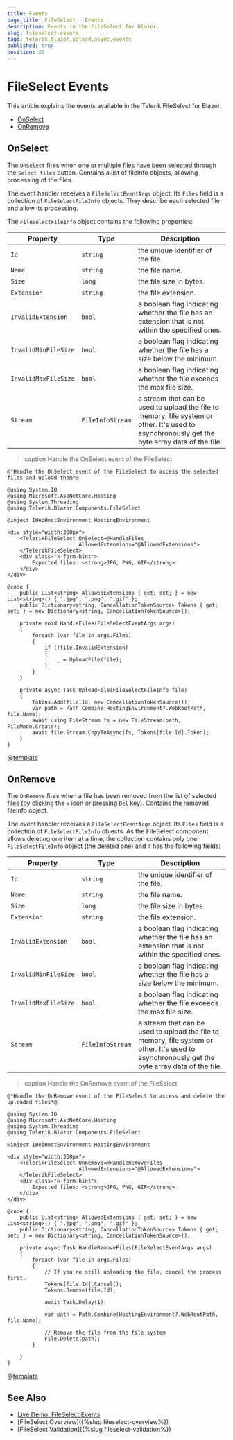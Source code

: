 ```yaml
---
title: Events
page_title: FileSelect - Events
description: Events in the FileSelect for Blazor.
slug: fileselect-events
tags: telerik,blazor,upload,async,events
published: true
position: 20
---
```


# FileSelect Events

This article explains the events available in the Telerik FileSelect for Blazor:

* [OnSelect](#onselect)
* [OnRemove](#onremove)

## OnSelect

The `OnSelect` fires when one or multiple files have been selected through the `Select files` button. Contains a list of fileInfo objects, allowing processing of the files.

The event handler receives a `FileSelectEventArgs` object. Its `Files` field is a collection of `FileSelectFileInfo` objects. They describe each selected file and allow its processing.

The `FileSelectFileInfo` object contains the following properties:

Property | Type | Description
---------|----------|---------
`Id` | `string` | the unique identifier of the file.
`Name`|`string` | the file name.
`Size` |`long` | the file size in bytes.
`Extension` |`string` | the file extension.
`InvalidExtension` | `bool` | a boolean flag indicating whether the file has an extension that is not within the specified ones.
`InvalidMinFileSize` | `bool` | a boolean flag indicating whether the file has a size below the minimum.
`InvalidMaxFileSize` | `bool` | a boolean flag indicating whether the file exceeds the max file size.
`Stream`| `FileInfoStream` | a stream that can be used to upload the file to memory, file system or other. It's used to asynchronously get the byte array data of the file.

>caption Handle the OnSelect event of the FileSelect

````CSHTML
@*Handle the OnSelect event of the FileSelect to access the selected files and upload them*@

@using System.IO
@using Microsoft.AspNetCore.Hosting
@using System.Threading
@using Telerik.Blazor.Components.FileSelect

@inject IWebHostEnvironment HostingEnvironment

<div style="width:300px">
	<TelerikFileSelect OnSelect=@HandleFiles
					   AllowedExtensions="@AllowedExtensions">
	</TelerikFileSelect>
	<div class="k-form-hint">
		Expected files: <strong>JPG, PNG, GIF</strong>		
	</div>
</div>

@code {
	public List<string> AllowedExtensions { get; set; } = new List<string>() { ".jpg", ".png", ".gif" };
	public Dictionary<string, CancellationTokenSource> Tokens { get; set; } = new Dictionary<string, CancellationTokenSource>();

	private void HandleFiles(FileSelectEventArgs args)
	{
		foreach (var file in args.Files)
		{
			if (!file.InvalidExtension)
			{
				_ = UploadFile(file);
			}
		}
	}

	private async Task UploadFile(FileSelectFileInfo file)
	{
		Tokens.Add(file.Id, new CancellationTokenSource());
		var path = Path.Combine(HostingEnvironment?.WebRootPath, file.Name);
		await using FileStream fs = new FileStream(path, FileMode.Create);
		await file.Stream.CopyToAsync(fs, Tokens[file.Id].Token);
	}
}
````

@[template](/_contentTemplates/common/general-info.md#event-callback-can-be-async)


## OnRemove

The `OnRemove` fires when a file has been removed from the list of selected files (by clicking the `x` icon or pressing `Del` key). Contains the removed fileInfo object.

The event handler receives a `FileSelectEventArgs` object. Its `Files` field is a collection of `FileSelectFileInfo` objects. As the FileSelect component allows deleting one item at a time, the collection contains only one `FileSelectFileInfo` object (the deleted one) and it has the following fields:

Property | Type | Description
---------|----------|---------
`Id`| `string` | the unique identifier of the file.
`Name` | `string` | the file name.
`Size` | `long`  | the file size in bytes.
`Extension` | `string` | the file extension.
`InvalidExtension` | `bool` | a boolean flag indicating whether the file has an extension that is not within the specified ones.
`InvalidMinFileSize` | `bool` | a boolean flag indicating whether the file has a size below the minimum.
`InvalidMaxFileSize` | `bool` | a boolean flag indicating whether the file exceeds the max file size.
`Stream` | `FileInfoStream` | a stream that can be used to upload the file to memory, file system or other. It's used to asynchronously get the byte array data of the file.

>caption Handle the OnRemove event of the FileSelect

````CSHTML
@*Handle the OnRemove event of the FileSelect to access and delete the uploaded files*@

@using System.IO
@using Microsoft.AspNetCore.Hosting
@using System.Threading
@using Telerik.Blazor.Components.FileSelect

@inject IWebHostEnvironment HostingEnvironment

<div style="width:300px">
	<TelerikFileSelect OnRemove=@HandleRemoveFiles
					   AllowedExtensions="@AllowedExtensions">
	</TelerikFileSelect>
	<div class="k-form-hint">
		Expected files: <strong>JPG, PNG, GIF</strong>		
	</div>
</div>

@code {
	public List<string> AllowedExtensions { get; set; } = new List<string>() { ".jpg", ".png", ".gif" };
	public Dictionary<string, CancellationTokenSource> Tokens { get; set; } = new Dictionary<string, CancellationTokenSource>();

	private async Task HandleRemoveFiles(FileSelectEventArgs args)
    {
        foreach (var file in args.Files)
        {
            // If you're still uploading the file, cancel the process first.
            Tokens[file.Id].Cancel();
            Tokens.Remove(file.Id);

            await Task.Delay(1);

            var path = Path.Combine(HostingEnvironment?.WebRootPath, file.Name);
            
            // Remove the file from the file system
            File.Delete(path);
        }

    }
}
````

@[template](/_contentTemplates/common/general-info.md#event-callback-can-be-async)


## See Also

* [Live Demo: FileSelect Events](https://demos.telerik.com/blazor-ui/fileselect/events)
* [FileSelect Overview]({%slug fileselect-overview%})
* [FileSelect Validation]({%slug fileselect-validation%})
